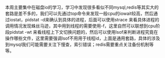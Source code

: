 本周主要集中在磁盘io的学习，学习中发现很多看似不同mysql,redis等其实大的套路是差不多的，我们可以先通过top命令来发现一般cpu的iowait较高，然后通过iostat，pidstat -d来确认到具体的进程，后面可以使用strace 来看具体进程的调用情况发现蛛丝马迹，其中用到线程的需要使用-f，这里自然可以联想到cpu阶段pidstat -wt 来看线程上下文切换问题的，然后可以使用lsof来判断进程究竟在操作哪些文件，这里需要强调lsof不用用于线程id，上面是通用套路，具体的涉及到mysql我们可能需要关注下慢查，索引错误；redis需要重点关注备份机制等等。
